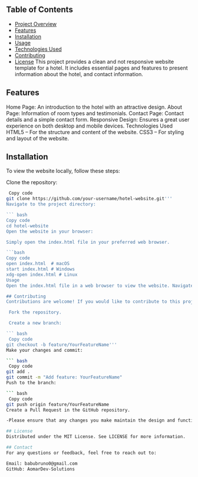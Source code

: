 ## Table of Contents

- [Project Overview](#project-overview)
- [Features](#features)
- [Installation](#installation)
- [Usage](#usage)
- [Technologies Used](#technologies-used)
- [Contributing](#contributing)
- [License](#license)
This project provides a clean and  not responsive website template for a hotel. It includes essential pages and features to present information about the hotel,  and contact information.

## Features
Home Page: An introduction to the hotel with an attractive design.
About Page: Information of  room types and testimonials.
Contact Page: Contact details and a simple contact form.
Responsive Design: Ensures a great user experience on both desktop and mobile devices.
Technologies Used
HTML5 – For the structure and content of the website.
CSS3 – For styling and layout of the website.
## Installation
To view the website locally, follow these steps:

Clone the repository:

``` bash
 Copy code
git clone https://github.com/your-username/hotel-website.git'''
Navigate to the project directory:

``` bash
Copy code
cd hotel-website
Open the website in your browser:

Simply open the index.html file in your preferred web browser.

```bash
Copy code
open index.html  # macOS
start index.html # Windows
xdg-open index.html # Linux
Usage
Open the index.html file in a web browser to view the website. Navigate through the pages to explore the features.

## Contributing
Contributions are welcome! If you would like to contribute to this project, please follow these steps:

 Fork the repository.

 Create a new branch:

``` bash
 Copy code
git checkout -b feature/YourFeatureName'''
Make your changes and commit:

``` bash
 Copy code
git add .
git commit -m "Add feature: YourFeatureName"
Push to the branch:

``` bash
 Copy code
git push origin feature/YourFeatureName
Create a Pull Request in the GitHub repository.

-Please ensure that any changes you make maintain the design and functionality of the site.

## License
Distributed under the MIT License. See LICENSE for more information.

## Contact
For any questions or feedback, feel free to reach out to:

Email: babubruno0@gmail.com
GitHub: AomarDev-Solutions
